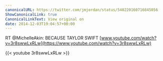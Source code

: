 ```yaml
---
canonicalURL: https://twitter.com/jmjordan/status/540220160716845056
ShowCanonicalLink: true
CanonicalLinkText: View original on
date: 2014-12-03T19:04:57+00:00
---
```

RT @MichelleAkin: BECAUSE TAYLOR SWIFT [www.youtube.com/watch?v=3r8swwLxRLw](https://www.youtube.com/watch?v=3r8swwLxRLw)

{{< youtube 3r8swwLxRLw >}}